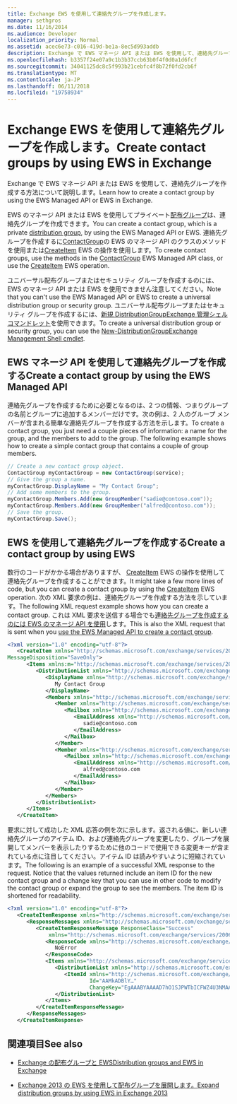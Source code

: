 ```yaml
---
title: Exchange EWS を使用して連絡先グループを作成します。
manager: sethgros
ms.date: 11/16/2014
ms.audience: Developer
localization_priority: Normal
ms.assetid: acec6e73-c016-419d-be1a-8ec5d993addb
description: Exchange で EWS マネージ API または EWS を使用して、連絡先グループを作成する方法について説明します。
ms.openlocfilehash: b3357f24e07a9c1b3b37ccb63b0f4f0d0a1d6fcf
ms.sourcegitcommit: 34041125dc8c5f993b21cebfc4f8b72f0fd2cb6f
ms.translationtype: MT
ms.contentlocale: ja-JP
ms.lasthandoff: 06/11/2018
ms.locfileid: "19758934"
---
```

# <a name="create-contact-groups-by-using-ews-in-exchange"></a><span data-ttu-id="0f71e-103">Exchange EWS を使用して連絡先グループを作成します。</span><span class="sxs-lookup"><span data-stu-id="0f71e-103">Create contact groups by using EWS in Exchange</span></span>

<span data-ttu-id="0f71e-104">Exchange で EWS マネージ API または EWS を使用して、連絡先グループを作成する方法について説明します。</span><span class="sxs-lookup"><span data-stu-id="0f71e-104">Learn how to create a contact group by using the EWS Managed API or EWS in Exchange.</span></span>
  
<span data-ttu-id="0f71e-105">EWS のマネージ API または EWS を使用してプライベート[配布グループ](distribution-groups-and-ews-in-exchange.md)は、連絡先グループを作成できます。</span><span class="sxs-lookup"><span data-stu-id="0f71e-105">You can create a contact group, which is a private [distribution group](distribution-groups-and-ews-in-exchange.md), by using the EWS Managed API or EWS.</span></span> <span data-ttu-id="0f71e-106">連絡先グループを作成するに[ContactGroup](http://msdn.microsoft.com/en-us/library/office/microsoft.exchange.webservices.data.contactgroup%28v=exchg.80%29.aspx)の EWS のマネージ API のクラスのメソッドを使用または[CreateItem](http://msdn.microsoft.com/library/78a52120-f1d0-4ed7-8748-436e554f75b6%28Office.15%29.aspx) EWS の操作を使用します。</span><span class="sxs-lookup"><span data-stu-id="0f71e-106">To create contact groups, use the methods in the [ContactGroup](http://msdn.microsoft.com/en-us/library/office/microsoft.exchange.webservices.data.contactgroup%28v=exchg.80%29.aspx) EWS Managed API class, or use the [CreateItem](http://msdn.microsoft.com/library/78a52120-f1d0-4ed7-8748-436e554f75b6%28Office.15%29.aspx) EWS operation.</span></span> 
  
<span data-ttu-id="0f71e-107">ユニバーサル配布グループまたはセキュリティ グループを作成するのには、EWS のマネージ API または EWS を使用できません注意してください。</span><span class="sxs-lookup"><span data-stu-id="0f71e-107">Note that you can't use the EWS Managed API or EWS to create a universal distribution group or security group.</span></span> <span data-ttu-id="0f71e-108">ユニバーサル配布グループまたはセキュリティ グループを作成するには、[新規 DistributionGroup](http://technet.microsoft.com/en-us/library/aa998856%28v=exchg.150%29.aspx)[Exchange 管理シェル コマンドレット](http://msdn.microsoft.com/en-us/library/ff326159%28v=exchg.140%29.aspx)を使用できます。</span><span class="sxs-lookup"><span data-stu-id="0f71e-108">To create a universal distribution group or security group, you can use the [New-DistributionGroup](http://technet.microsoft.com/en-us/library/aa998856%28v=exchg.150%29.aspx)[Exchange Management Shell cmdlet](http://msdn.microsoft.com/en-us/library/ff326159%28v=exchg.140%29.aspx).</span></span> 
  
## <a name="create-a-contact-group-by-using-the-ews-managed-api"></a><span data-ttu-id="0f71e-109">EWS マネージ API を使用して連絡先グループを作成する</span><span class="sxs-lookup"><span data-stu-id="0f71e-109">Create a contact group by using the EWS Managed API</span></span>
<span data-ttu-id="0f71e-110"><a name="bk_EWSMA"> </a></span><span class="sxs-lookup"><span data-stu-id="0f71e-110"></span></span>

<span data-ttu-id="0f71e-p103">連絡先グループを作成するために必要となるのは、2 つの情報、つまりグループの名前とグループに追加するメンバーだけです。次の例は、2 人のグループ メンバーが含まれる簡単な連絡先グループを作成する方法を示します。</span><span class="sxs-lookup"><span data-stu-id="0f71e-p103">To create a contact group, you just need a couple pieces of information: a name for the group, and the members to add to the group. The following example shows how to create a simple contact group that contains a couple of group members.</span></span>
  
```cs
// Create a new contact group object.
ContactGroup myContactGroup = new ContactGroup(service);
// Give the group a name.
myContactGroup.DisplayName = "My Contact Group";
// Add some members to the group.
myContactGroup.Members.Add(new GroupMember("sadie@contoso.com"));
myContactGroup.Members.Add(new GroupMember("alfred@contoso.com"));
// Save the group.
myContactGroup.Save();

```

## <a name="create-a-contact-group-by-using-ews"></a><span data-ttu-id="0f71e-113">EWS を使用して連絡先グループを作成する</span><span class="sxs-lookup"><span data-stu-id="0f71e-113">Create a contact group by using EWS</span></span>
<span data-ttu-id="0f71e-114"><a name="bk_EWSMA"> </a></span><span class="sxs-lookup"><span data-stu-id="0f71e-114"></span></span>

<span data-ttu-id="0f71e-115">数行のコードがかかる場合がありますが、 [CreateItem](http://msdn.microsoft.com/library/78a52120-f1d0-4ed7-8748-436e554f75b6%28Office.15%29.aspx) EWS の操作を使用して連絡先グループを作成することができます。</span><span class="sxs-lookup"><span data-stu-id="0f71e-115">It might take a few more lines of code, but you can create a contact group by using the [CreateItem](http://msdn.microsoft.com/library/78a52120-f1d0-4ed7-8748-436e554f75b6%28Office.15%29.aspx) EWS operation.</span></span> <span data-ttu-id="0f71e-116">次の XML 要求の例は、連絡先グループを作成する方法を示しています。</span><span class="sxs-lookup"><span data-stu-id="0f71e-116">The following XML request example shows how you can create a contact group.</span></span> <span data-ttu-id="0f71e-117">これは XML 要求を送信する場合でも[連絡先グループを作成するのには EWS のマネージ API を使用](#bk_EWSMA)します。</span><span class="sxs-lookup"><span data-stu-id="0f71e-117">This is also the XML request that is sent when you [use the EWS Managed API to create a contact group](#bk_EWSMA).</span></span>
  
```XML
<?xml version="1.0" encoding="utf-8"?>
   <CreateItem xmlns="http://schemas.microsoft.com/exchange/services/2006/messages" 
MessageDisposition="SaveOnly">
      <Items xmlns:m="http://schemas.microsoft.com/exchange/services/2006/messages">
         <DistributionList xmlns="http://schemas.microsoft.com/exchange/services/2006/types">
            <DisplayName xmlns="http://schemas.microsoft.com/exchange/services/2006/types">
               My Contact Group
            </DisplayName>
            <Members xmlns="http://schemas.microsoft.com/exchange/services/2006/types">
               <Member xmlns="http://schemas.microsoft.com/exchange/services/2006/types">
                  <Mailbox xmlns="http://schemas.microsoft.com/exchange/services/2006/types">
                     <EmailAddress xmlns="http://schemas.microsoft.com/exchange/services/2006/types">
                        sadie@contoso.com
                     </EmailAddress>
                  </Mailbox>
               </Member>
               <Member xmlns="http://schemas.microsoft.com/exchange/services/2006/types">
                  <Mailbox xmlns="http://schemas.microsoft.com/exchange/services/2006/types">
                     <EmailAddress xmlns="http://schemas.microsoft.com/exchange/services/2006/types">
                        alfred@contoso.com
                     </EmailAddress>
                  </Mailbox>
               </Member>
            </Members>
         </DistributionList>
      </Items>
   </CreateItem>
```

<span data-ttu-id="0f71e-p105">要求に対して成功した XML 応答の例を次に示します。返される値に、新しい連絡先グループのアイテム ID、および連絡先グループを変更したり、グループを展開してメンバーを表示したりするために他のコードで使用できる変更キーが含まれている点に注目してください。アイテム ID は読みやすいように短縮されています。</span><span class="sxs-lookup"><span data-stu-id="0f71e-p105">The following is an example of a successful XML response to the request. Notice that the values returned include an item ID for the new contact group and a change key that you can use in other code to modify the contact group or expand the group to see the members. The item ID is shortened for readability.</span></span>
  
```XML
<?xml version="1.0" encoding="utf-8"?>
   <CreateItemResponse xmlns="http://schemas.microsoft.com/exchange/services/2006/messages">
      <ResponseMessages xmlns="http://schemas.microsoft.com/exchange/services/2006/messages">
         <CreateItemResponseMessage ResponseClass="Success" 
             xmlns="http://schemas.microsoft.com/exchange/services/2006/messages">
            <ResponseCode xmlns="http://schemas.microsoft.com/exchange/services/2006/messages">
               NoError
            </ResponseCode>
            <Items xmlns="http://schemas.microsoft.com/exchange/services/2006/messages">
               <DistributionList xmlns="http://schemas.microsoft.com/exchange/services/2006/types">
                  <ItemId xmlns="http://schemas.microsoft.com/exchange/services/2006/types" 
                          Id="AAMkADBlY…" 
                          ChangeKey="EgAAABYAAAAD7hO1SJPWTbICFWZ4U3NMAABXzQiK" />
               </DistributionList>
            </Items>
         </CreateItemResponseMessage>
      </ResponseMessages>
   </CreateItemResponse>
```

## <a name="see-also"></a><span data-ttu-id="0f71e-121">関連項目</span><span class="sxs-lookup"><span data-stu-id="0f71e-121">See also</span></span>


- [<span data-ttu-id="0f71e-122">Exchange の配布グループと EWS</span><span class="sxs-lookup"><span data-stu-id="0f71e-122">Distribution groups and EWS in Exchange</span></span>](distribution-groups-and-ews-in-exchange.md)
    
- [<span data-ttu-id="0f71e-123">Exchange 2013 の EWS を使用して配布グループを展開します。</span><span class="sxs-lookup"><span data-stu-id="0f71e-123">Expand distribution groups by using EWS in Exchange 2013</span></span>](how-to-expand-distribution-groups-by-using-ews-in-exchange-2013.md)
    


